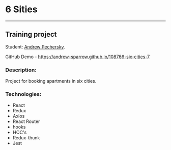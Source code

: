 # 6 Sities
---

## Training project

Student: [Andrew Pechersky](https://up.htmlacademy.ru/react/7/user/108766).

GitHub Demo - https://andrew-sparrow.github.io/108766-six-cities-7

### Description:
Project for booking apartments in six cities.

### Technologies:
* React
* Redux
* Axios
* React Router
* hooks
* HOC's
* Redux-thunk
* Jest
